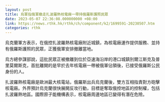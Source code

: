 ```yaml
---
layout: post
title: 烏軍指俄軍撤走扎波羅熱核電廠一帶持俄羅斯護照民眾
date: 2023-05-07 22:36:08.000000000 +08:00
link: https://news.rthk.hk/rthk/ch/component/k2/1699591-20230507.htm
categories: rthk
---
```


烏克蘭軍方表示，在俄控扎波羅熱核電廠附近城鎮，為核電廠運作提供服務、並持有俄羅斯護照的民眾，正獲俄軍安排撤離當地。

烏方總參謀部說，這批民眾正被撤離到位於亞速海沿岸的港口城鎮別爾江斯克及普里莫爾斯克，首批離開的是早於去年核電廠一帶被俄軍佔領後，已接受俄羅斯公民身份的人。

扎波羅熱核電廠是歐洲最大核電站，俄羅斯出兵烏克蘭後，雙方互相指責對方砲擊核電廠。外界預計烏克蘭很快展開反攻行動，目標是奪取俄控地區的控制權，包括扎波羅熱地區。國際原子能機構表示，核電廠周邊地區已變得有潛在危險。
